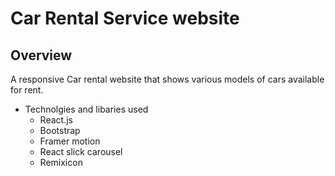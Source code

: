 # Car Rental Service website

## Overview
A responsive Car rental website that shows various models of cars available for rent. 

* Technolgies and libaries used
  * React.js
  * Bootstrap
  * Framer motion
  * React slick carousel
  * Remixicon
    


